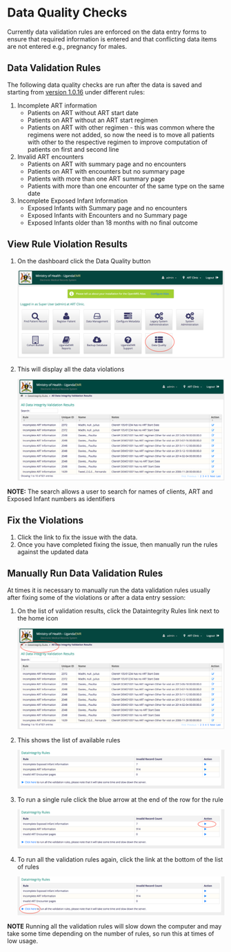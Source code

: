 # Data Quality Checks

Currently data validation rules are enforced on the data entry forms to ensure that required information is entered and that conflicting data items are not entered e.g., pregnancy for males.

## Data Validation Rules

The following data quality checks are run after the data is saved and starting from [version 1.0.16](https://github.com/METS-Programme/ugandaemr-usermanual/tree/2ae2c5adb235152662b6716ed1f0630cba54baf3/ugandaemr-1016.md) under different rules:

1. Incomplete ART information
   * Patients on ART without ART start date 
   * Patients on ART without an ART start regimen 
   * Patients on ART with other regimen - this was common where the regimens were not added, so now the need is to move all patients with other to the respective regimen to improve computation of patients on first and second line
2. Invalid ART encounters
   * Patients on ART with summary page and no encounters 
   * Patients on ART with encounters but no summary page
   * Patients with more than one ART summary page 
   * Patients with more than one encounter of the same type on the same date 
3. Incomplete Exposed Infant Information 
   * Exposed Infants with Summary page and no encounters 
   * Exposed Infants with Encounters and no Summary page 
   * Exposed Infants older than 18 months with no final outcome 

## View Rule Violation Results

1. On the dashboard click the Data Quality button  

   ![Data Quality Link](.gitbook/assets/data_quality_link.png)

2. This will display all the data violations 

   ![Data Violations](.gitbook/assets/list_of_data_violations.png)

**NOTE:**  The search allows a user to search for names of clients, ART and Exposed Infant numbers as identifiers

## Fix the Violations

1. Click the link to fix the issue with the data. 
2. Once you have completed fixing the issue, then manually run the rules against the updated data

## Manually Run Data Validation Rules

At times it is necessary to manually run the data validation rules usually after fixing some of the violations or after a data entry session:

1. On the list of validation results, click the Dataintegrity Rules link next to the home icon 

   ![Data Integrity Rules Link](.gitbook/assets/data_integrity_rules_link.png) 

2. This shows the list of available rules 

   ![Data Validation Rules List](.gitbook/assets/data_integrity_rules_list.png) 

3. To run a single rule click the blue arrow at the end of the row for the rule 

   ![Run a single rule](.gitbook/assets/data_integrity_rules_list_single_rule.png) 

4. To run all the validation rules again, click the link at the bottom of the list of rules 

   ![Run all validation rules](.gitbook/assets/data_integrity_rules_list_all_rules.png)

**NOTE** Running all the validation rules will slow down the computer and may take some time depending on the number of rules, so run this at times of low usage.

